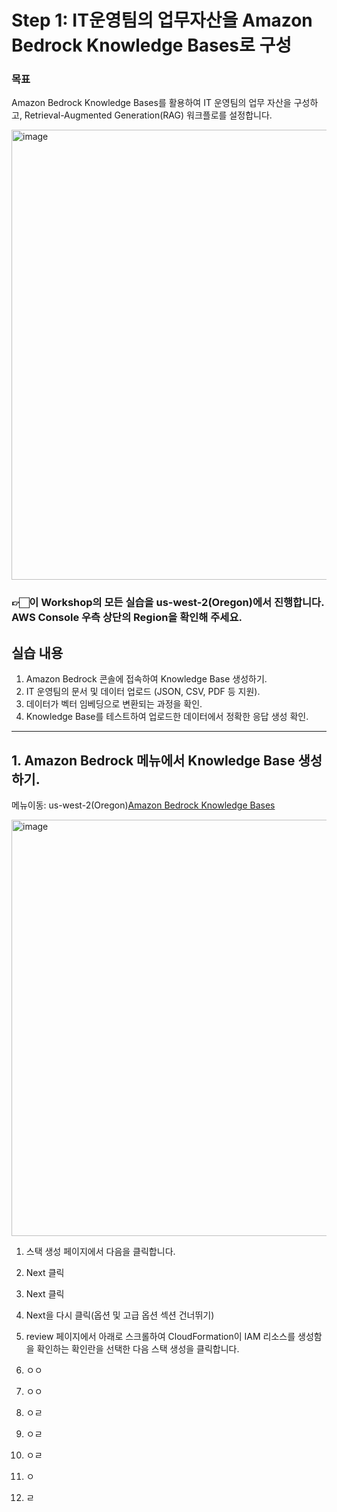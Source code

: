 # Step 1: IT운영팀의 업무자산을 Amazon Bedrock Knowledge Bases로 구성

### 목표
Amazon Bedrock Knowledge Bases를 활용하여 IT 운영팀의 업무 자산을 구성하고, Retrieval-Augmented Generation(RAG) 워크플로를 설정합니다.<br>

<img width="720" alt="image" src="https://github.com/user-attachments/assets/93c4366a-ead9-4524-bbd2-9e9141ec3b0e" /><br>


### 👉🏻이 Workshop의 모든 실습을 us-west-2(Oregon)에서 진행합니다. AWS Console 우측 상단의 Region을 확인해 주세요.

## 실습 내용
1. Amazon Bedrock 콘솔에 접속하여 Knowledge Base 생성하기.
2. IT 운영팀의 문서 및 데이터 업로드 (JSON, CSV, PDF 등 지원).
3. 데이터가 벡터 임베딩으로 변환되는 과정을 확인.
4. Knowledge Base를 테스트하여 업로드한 데이터에서 정확한 응답 생성 확인.

---
## 1. Amazon Bedrock 메뉴에서 Knowledge Base 생성하기.<br>
메뉴이동: us-west-2(Oregon)[Amazon Bedrock Knowledge Bases](https://us-west-2.console.aws.amazon.com/bedrock/home?region=us-west-2#/knowledge-bases)<br>

<img width="666" alt="image" src="https://github.com/user-attachments/assets/44d2a571-10d2-4e97-8925-23f23cc8da05" />

1. 스택 생성 페이지에서 다음을 클릭합니다.
2. Next 클릭
3. Next 클릭
4. Next을 다시 클릭(옵션 및 고급 옵션 섹션 건너뛰기)
5. review 페이지에서 아래로 스크롤하여 CloudFormation이 IAM 리소스를 생성함을 확인하는 확인란을 선택한 다음 스택 생성을 클릭합니다.
2. ㅇㅇ
3. ㅇㅇ

4. ㅇㄹ
5. ㅇㄹ
6. ㅇㄹ
7. ㅇ
8. ㄹ

